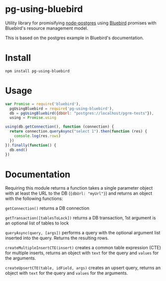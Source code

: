 # pg-using-bluebird

Utility library for promisifying
[node-postgres](https://github.com/brianc/node-postgres) using
[Bluebird](https://github.com/petkaantonov/bluebird/) promises with
Bluebird's resource management model.

This is based on the postgres example in Bluebird's documentation.

# Install

    npm install pg-using-bluebird

# Usage

```javascript
var Promise = require('bluebird'),
  pgUsingBluebird = require('pg-using-bluebird'),
  db = pgUsingBluebird({dbUrl: "postgres://localhost/pgrm-tests"}),
  using = Promise.using

using(db.getConnection(), function (connection) {
  return connection.queryAsync("select 1").then(function (res) {
    console.log(res.rows)
  })
}).finally(function() {
  db.end()
})
```

# Documentation

Requiring this module returns a function takes a single parameter
object with at least the URL to the DB (```{dbUrl: "myUrl"}```) and
returns an object with the following functions:

```getConnection()``` returns a DB connection

```getTransaction([tablesToLock])``` returns a DB transaction, 1st argument is an optional list of tables to lock

```queryAsync(query, [args])``` performs a query with the optional argument list inserted into the query. Returns the resulting rows.

```createMultipleInsertCTE(insert)``` creates a common table expression (CTE) for multiple inserts, returns an object 
with ```text``` for the query and ```values``` for the arguments.

```createUpsertCTE(table, idField, args)``` creates an upsert query, returns an object 
with ```text``` for the query and ```values``` for the arguments.
